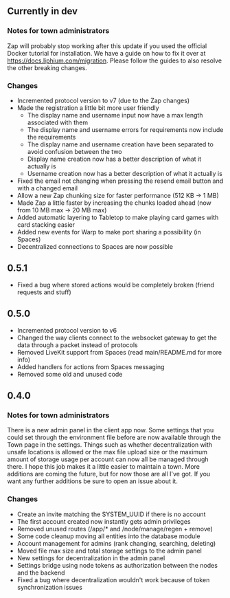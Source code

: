 ## Currently in dev

### Notes for town administrators

Zap will probably stop working after this update if you used the official Docker tutorial for installation. We have a guide on how to fix it over at https://docs.liphium.com/migration. Please follow the guides to also resolve the other breaking changes.

### Changes

- Incremented protocol version to v7 (due to the Zap changes)
- Made the registration a little bit more user friendly
  - The display name and username input now have a max length associated with them
  - The display name and username errors for requirements now include the requirements
  - The display name and username creation have been separated to avoid confusion between the two
  - Display name creation now has a better description of what it actually is
  - Username creation now has a better description of what it actually is
- Fixed the email not changing when pressing the resend email button and with a changed email
- Allow a new Zap chunking size for faster performance (512 KB -> 1 MB)
- Made Zap a little faster by increasing the chunks loaded ahead (now from 10 MB max -> 20 MB max)
- Added automatic layering to Tabletop to make playing card games with card stacking easier
- Added new events for Warp to make port sharing a possibility (in Spaces)
- Decentralized connections to Spaces are now possible

## 0.5.1

- Fixed a bug where stored actions would be completely broken (friend requests and stuff)

## 0.5.0

- Incremented protocol version to v6
- Changed the way clients connect to the websocket gateway to get the data through a packet instead of protocols
- Removed LiveKit support from Spaces (read main/README.md for more info)
- Added handlers for actions from Spaces messaging
- Removed some old and unused code

## 0.4.0

### Notes for town administrators

There is a new admin panel in the client app now. Some settings that you could set through the environment file before are now available through the Town page in the settings. Things such as whether decentralization with unsafe locations is allowed or the max file upload size or the maximum amount of storage usage per account can now all be managed through there. I hope this job makes it a little easier to maintain a town. More additions are coming the future, but for now those are all I've got. If you want any further additions be sure to open an issue about it.

### Changes

- Create an invite matching the SYSTEM_UUID if there is no account
- The first account created now instantly gets admin privileges
- Removed unused routes (/app/\* and /node/manage/regen + remove)
- Some code cleanup moving all entities into the database module
- Account management for admins (rank changing, searching, deleting)
- Moved file max size and total storage settings to the admin panel
- New settings for decentralization in the admin panel
- Settings bridge using node tokens as authorization between the nodes and the backend
- Fixed a bug where decentralization wouldn't work because of token synchronization issues
